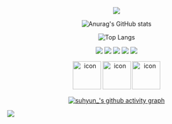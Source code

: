 <!--title-->
<div align="center">
<img src="https://capsule-render.vercel.app/api?type=waving&color=6FCBFF&height=150&section=header" />
</div>

<!--content-->
<div align="center">
  
![Anurag's GitHub stats](https://github-readme-stats.vercel.app/api?username=suhyun113&show_icons=true&theme=dracule)

![Top Langs](https://github-readme-stats.vercel.app/api/top-langs/?username=suhyun113&layout=compact)

</div>

<!--teck stacks-->
<p align="center">
  <img src="https://img.shields.io/badge/Flutter-02569B?logo=Flutter">
  <img src="https://img.shields.io/badge/Dart-0175C2?logo=Dart">
  <img src="https://img.shields.io/badge/HTML5-E34F26?logo=HTML5">
  <img src="https://img.shields.io/badge/CSS3-1572B6?logo=CSS3">
  <img src="https://img.shields.io/badge/JavaScript-F7DF1E?logo=JavaScript">
</p>

<p align="center">
  <img src="https://techstack-generator.vercel.app/python-icon.svg" alt="icon" width="65" height="65" />
  <img src="https://techstack-generator.vercel.app/cpp-icon.svg" alt="icon" width="65" height="65" />
  <img src="https://techstack-generator.vercel.app/github-icon.svg" alt="icon" width="65" height="65" />
</p>

<div align="center">
  
[![suhyun_'s github activity graph](https://github-readme-activity-graph.vercel.app/graph?username=suhyun113&theme=github)](https://github.com/ashutosh00710/github-readme-activity-graph)
  
</div>

<img src="https://capsule-render.vercel.app/api?type=waving&color=6FCBFF&height=150&section=footer" />
